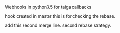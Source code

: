 Webhooks in python3.5 for taiga callbacks

hook created in master
this is for checking the rebase.

add this second merge line.
second rebase strategy.
